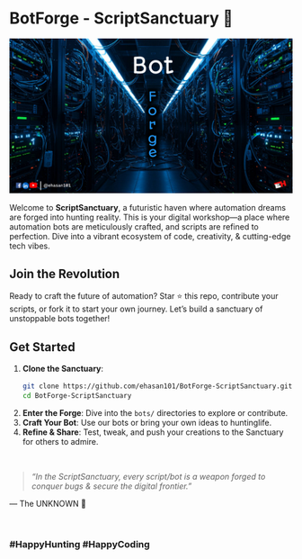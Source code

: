 # BotForge - ScriptSanctuary 🤖

![cover](/cover-BotForge-3.jpg)

Welcome to **ScriptSanctuary**, a futuristic haven where automation dreams are forged into hunting reality. 
This is your digital workshop—a place where automation bots are meticulously crafted, and scripts are refined to perfection. 
Dive into a vibrant ecosystem of code, creativity, & cutting-edge tech vibes.


## Join the Revolution
Ready to craft the future of automation? 
Star ⭐ this repo, contribute your scripts, or fork it to start your own journey. 
Let’s build a sanctuary of unstoppable bots together!


## Get Started
1. **Clone the Sanctuary**:
   ```bash
   git clone https://github.com/ehasan101/BotForge-ScriptSanctuary.git
   cd BotForge-ScriptSanctuary
   ```
3. **Enter the Forge**: Dive into the `bots/` directories to explore or contribute.
4. **Craft Your Bot**: Use our bots or bring your own ideas to huntinglife.
5. **Refine & Share**: Test, tweak, and push your creations to the Sanctuary for others to admire.

<br> 

> *“In the ScriptSanctuary, every script/bot is a weapon forged to conquer bugs & secure the digital frontier.”*

 — The UNKNOWN 🤖


<br> 

### #HappyHunting #HappyCoding

